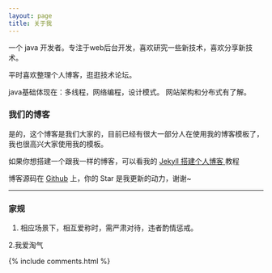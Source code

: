 ```yaml
---
layout: page
title: 关于我 
---
```


一个 java 开发者。专注于web后台开发，喜欢研究一些新技术，喜欢分享新技术。
<p>
平时喜欢整理个人博客，逛逛技术论坛。
<p>

java基础体现在：多线程，网络编程，设计模式。
网站架构和分布式有了解。

<p>

<h3> 我们的博客 </h3>  

<p>

是的，这个博客是我们大家的，目前已经有很大一部分人在使用我的博客模板了，我也很高兴大家使用我的模板。

<p>

如果你想搭建一个跟我一样的博客，可以看我的 
<a href="/2016/10/jekyll_tutorials1/"> Jekyll 搭建个人博客 </a>
教程

博客源码在 <a target="_blank" href='https://github.com/magicyst/magicyst.github.io'>Github</a> 上，你的 Star 是我更新的动力，谢谢~


----------


<h3> 家规 </h3>  
<p> 

 1. 相应场景下，相互爱称时，需严肃对待，违者酌情惩戒。

<p> 
 2.我爱淘气
<p> 


{% include comments.html %}

